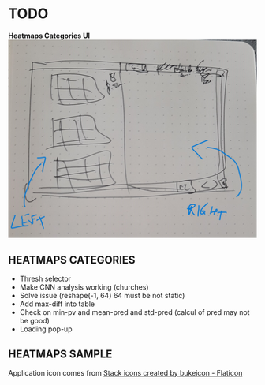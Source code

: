 # **TODO**

**Heatmaps Categories UI**
![image](./ui-categories.jpg)

## HEATMAPS CATEGORIES

* Thresh selector
* Make CNN analysis working (churches)
* Solve issue (reshape(-1, 64) 64 must be not static)
* Add max-diff into table
* Check on min-pv and mean-pred and std-pred (calcul of pred may not be good)
* Loading pop-up


## HEATMAPS SAMPLE

Application icon comes from <a href="https://www.flaticon.com/free-icons/stack" title="stack icons">Stack icons created by bukeicon - Flaticon</a>